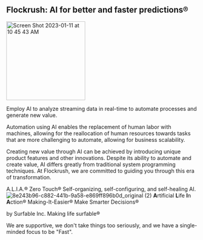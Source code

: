 ## Flockrush: AI for better and faster predictions®

<img width="208" alt="Screen Shot 2023-01-11 at 10 45 43 AM" src="https://user-images.githubusercontent.com/64109384/211851312-9a08bf68-0b6e-4a27-8650-1c0c7897e178.png">

Employ AI to analyze streaming data in real-time to automate processes and generate new value.

Automation using AI enables the replacement of human labor with machines, allowing for the reallocation of human resources towards tasks that are more challenging to automate, allowing for business scalability.

Creating new value through AI can be achieved by introducing unique product features and other innovations. Despite its ability to automate and create value, AI differs greatly from traditional system programming techniques. At Flockrush, we are committed to guiding you through this era of transformation.

A.L.I.A.® Zero Touch® Self-organizing, self-configuring, and self-healing AI.
![8e243b96-c882-441b-9a58-e869ff896b0d_original (2)](https://user-images.githubusercontent.com/13509246/205417366-e933e65e-3d1c-4a03-b1ec-784b81df68fb.png)
 **A**rtificial **L**ife **I**n **A**ction®
Making-It-Easier®
Make Smarter Decisions®

by Surfable Inc.
Making life surfable®

We are supportive, we don't take things too seriously, and we have a single-minded focus to be "Fast".
